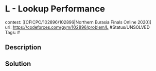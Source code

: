 # L - Lookup Performance

contest: [[CFICPC/102896/102896|Northern Eurasia Finals Online 2020]]
url: https://codeforces.com/gym/102896/problem/L
#Status/UNSOLVED
Tags: #

## Description

## Solution

